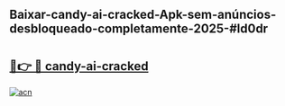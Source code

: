 ## Baixar-candy-ai-cracked-Apk-sem-anúncios-desbloqueado-completamente-2025-#ld0dr

# <h2><a href="https://ainizakaria.my?title=candy-ai-cracked&ref=20M">🔗👉 🔴 candy-ai-cracked</a></h2>

[![acn](https://github.com/user-attachments/assets/0f9c940e-d8b0-45ae-aac7-cd30a18b3e1c)](https://ainizakaria.my?title=candy-ai-cracked&ref=20M)

